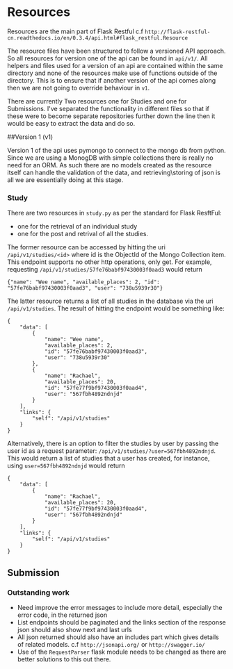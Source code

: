 # Resources

Resources are the main part of Flask Restful c.f `http://flask-restful-cn.readthedocs.io/en/0.3.4/api.html#flask_restful.Resource`

The resource files have been structured to follow a versioned API approach. So all resources for version one of the api can be found in `api/v1/`. 
All helpers and files used for a version of an api are contained within the same directory and none of the resources make use of functions outside of the directory.
This is to ensure that if another version of the api comes along then we are not going to override behaviour in `v1`.

There are currently Two resources one for Studies and one for Submissions. I've separated the functionality in different files so that if these were to become 
separate repositories further down the line then it would be easy to extract the data and do so.

##Version 1 (v1)

Version 1 of the api uses pymongo to connect to the mongo db from python. Since we are using a MonogDB with simple collections there is really no need for an ORM. 
As such there are no models created as the resource itself can handle the validation of the data, and retrieving\storing of json is all we are essentially doing at this stage.

### Study

There are two resources in `study.py` as per the standard for Flask ResftFul:
* one for the retrieval of an individual study
* one for the post and retrival of all the studies.

The former resource can be accessed by hitting the uri `/api/v1/studies/<id>` where id is the ObjectId of the Mongo Collection item. This endpoint supports no other http operations, only get.
For example, requesting `/api/v1/studies/57fe76babf97430003f0aad3` would return

```
{"name": "Wee name", "available_places": 2, "id": "57fe76babf97430003f0aad3", "user": "738u5939r30"}
```


The latter resource returns a list of all studies in the database via the uri `/api/v1/studies`. The result of hitting the endpoint would be something like:
```
{
    "data": [
        {
            "name": "Wee name", 
            "available_places": 2, 
            "id": "57fe76babf97430003f0aad3", 
            "user": "738u5939r30"
        }, 
        {
            "name": "Rachael", 
            "available_places": 20, 
            "id": "57fe77f9bf97430003f0aad4", 
            "user": "567fbh4892ndnjd"
        }
    ], 
    "links": {
        "self": "/api/v1/studies"
    }
}
```

Alternatively, there is an option to filter the studies by user by passing the user id as a request parameter:
`/api/v1/studies/?user=567fbh4892ndnjd`. This would return a list of studies that a user has created, for instance, using `user=567fbh4892ndnjd` would return
```
{
    "data": [
        {
            "name": "Rachael", 
            "available_places": 20, 
            "id": "57fe77f9bf97430003f0aad4", 
            "user": "567fbh4892ndnjd"
        }
    ], 
    "links": {
        "self": "/api/v1/studies"
    }
}
```

## Submission

### Outstanding work
* Need improve the error messages to include more detail, especially the error code, in the returned json
* List endpoints should be paginated and the links section of the response json should also show next and last urls
* All json returned should also have an includes part which gives details of related models. c.f `http://jsonapi.org/` or `http://swagger.io/`
* Use of the `RequestParser` flask module needs to be changed as there are better solutions to this out there.